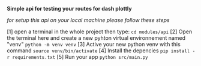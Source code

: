 **Simple api for testing your routes for dash plottly**

_for setup this api on your local machine please follow these steps_

[1] open a terminal in the whole project then type:
`cd modules/api`
[2] Open the terminal here and create a new pyhton virtual environnement named "venv"
`python -m venv venv`
[3] Active your new python venv with this command
`source venv/bin/activate`
[4] Install the depencies
`pip install -r requirements.txt`
[5] Run your app
`python src/main.py`
